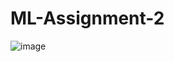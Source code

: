 # ML-Assignment-2
![image](https://user-images.githubusercontent.com/88988136/208487876-80ab6901-00c9-4c1c-8261-ead08947a68a.png)
